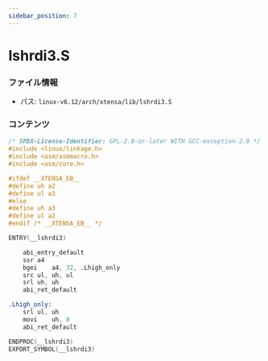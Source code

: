 ```yaml
---
sidebar_position: 7
---
```

# lshrdi3.S

### ファイル情報

- パス: `linux-v6.12/arch/xtensa/lib/lshrdi3.S`

### コンテンツ

```S
/* SPDX-License-Identifier: GPL-2.0-or-later WITH GCC-exception-2.0 */
#include <linux/linkage.h>
#include <asm/asmmacro.h>
#include <asm/core.h>

#ifdef __XTENSA_EB__
#define uh a2
#define ul a3
#else
#define uh a3
#define ul a2
#endif /* __XTENSA_EB__ */

ENTRY(__lshrdi3)

	abi_entry_default
	ssr	a4
	bgei	a4, 32, .Lhigh_only
	src	ul, uh, ul
	srl	uh, uh
	abi_ret_default

.Lhigh_only:
	srl	ul, uh
	movi	uh, 0
	abi_ret_default

ENDPROC(__lshrdi3)
EXPORT_SYMBOL(__lshrdi3)

```
